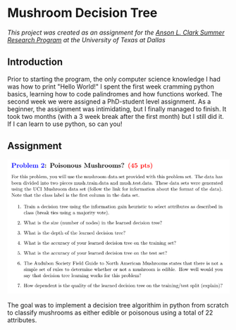 # Mushroom Decision Tree
*This project was created as an assignment for the [Anson L. Clark Summer Research Program](https://honors.utdallas.edu/clark-summer-research-program) at the University of Texas at Dallas*

## Introduction
Prior to starting the program, the only computer science knowledge I had was how to print "Hello World!" I spent the first week
cramming python basics, learning how to code palindromes and how functions worked. The second week we were assigned a PhD-student level assignment.
As a beginner, the assignment was intimidating, but I finally managed to finish. It took two months (with a 3 week break after the first month) but
I still did it. If I can learn to use python, so can you! 

## Assignment
![alt text](https://github.com/nicolejhui/mushroom_decision_tree/blob/master/Class%20Assignment.png)

The goal was to implement a decision tree algorithim in python from scratch to classify mushrooms as either edible or poisonous using a total of 22 attributes.
